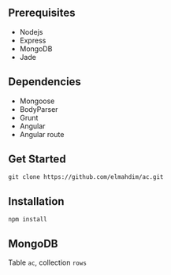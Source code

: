## Prerequisites

* Nodejs
* Express
* MongoDB
* Jade

## Dependencies
* Mongoose
* BodyParser
* Grunt
* Angular
* Angular route

##  Get Started

```
git clone https://github.com/elmahdim/ac.git
```

## Installation

```
npm install
```

## MongoDB

Table `ac`, collection `rows`